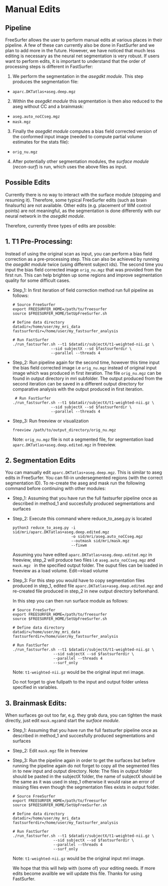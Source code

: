 
# Manual Edits

## Pipeline

FreeSurfer allows the user to perform manual edits at various places in their pipeline.
A few of these can currently also be done in FastSurfer and we plan to add more in the future. 
However, we have noticed that much less editing is necessary as the neural net segmentation is
very robust. If users want to perform edits, it is important to understand that the order of
processing steps is different in FastSurfer:

1. We perform the segmentation in the *asegdkt module*. This step produces the segmentation file:
 - ```aparc.DKTatlas+aseg.deep.mgz```
2. Within the *asegdkt module* this segmentation is then also reduced to the aseg without CC and a brainmask:
 - ```aseg.auto_noCCseg.mgz```
 - ```mask.mgz```
3. Finally the *asegdkt module* computes a bias field corrected version of the conformed input image (needed to compute partial volume estimates for the stats file):
 - ```orig_nu.mgz```
4. After potentially other segmentation modules, the *surface module* (*recon-surf*) is run, which uses the above files as input.

## Possible Edits

Currently there is no way to interact with the surface module (stopping and resuming it).
Therefore, some typical FreeSurfer edits (such as brain finalsurfs) are not available.
Other edits (e.g. placement of WM control points) are not meaningful, as the segmentation is done differently with our neural network in the *asegdkt module*.

Therefore, currently three types of edits are possible:

## 1. T1 Pre-Processing: 
Instead of using the original scan as input, you can perform a bias field correction as a pre-processing step. This can also be achieved by running the *asegdkt module* twice (using different subject ids). The second time you input the bias field corrected image ```orig_nu.mgz```
that was provided from the first run. This can help brighten up some regions and improve segmentation quality for some difficult cases.

- Step_1: In first iteration of field correction method run full pipeline as follows: 
   ```
   # Source FreeSurfer
   export FREESURFER_HOME=/path/to/freesurfer
   source $FREESURFER_HOME/SetUpFreeSurfer.sh

   # Define data directory
   datadir=/home/user/my_mri_data
   fastsurferdir=/home/user/my_fastsurfer_analysis

   # Run FastSurfer
   ./run_fastsurfer.sh --t1 $datadir/subjectX/t1-weighted-nii.gz \
                    --sid subjectX --sd $fastsurferdir \
                    --parallel --threads 4
   ```
- Step_2: Run pipeline again for the second time, however this time input the bias field corrected image i.e ```orig_nu.mgz``` instead of original input image which was produced in first iteration. The file ```orig_nu.mgz``` can be found in output directory in mri subfolder. The output produced from the second iteration can be saved in a different output directory for comparative analysis with the output produced in first iteration.
   ```
    # Run FastSurfer
   ./run_fastsurfer.sh --t1 $datadir/subjectX/t1-weighted-nii.gz \
                    --sid subjectX --sd $fastsurferdir \
                    --parallel --threads 4
   ```

- Step_3: Run freeview or visualization 
   ``` 
   freeview /path/to/output_directory/orig_nu.mgz
   ``` 
   Note: ```orig_nu.mgz``` file is not a segmented file, for segmentation load ```aparc.DKTatlas+aseg.deep.edited.mgz``` in freeview.


## 2. Segmentation Edits

You can manually edit ```aparc.DKTatlas+aseg.deep.mgz```. This is similar to aseg edits in FreeSurfer. You can fill-in undersegmented regions (with the correct segmentation ID). To re-create the aseg and mask run the following command before continuing with other modules:

- Step_1: Assuming that you have run the full fastsurfer pipeline once as described in method_1 and succesfully produced segmentations and surfaces
- Step_2: Execute this command where reduce_to_aseg.py is located
   ```
   python3 reduce_to_aseg.py -i sid/mri/aparc.DKTatlas+aseg.deep.edited.mgz 
                             -o sid/mri/aseg.auto_noCCseg.mgz 
                             --outmask sid/mri/mask.mgz 
                             --fixwm
   ```
   Assuming you have edited ```aparc.DKTatlas+aseg.deep.edited.mgz``` in freeview, step_2 will produce two files i.e ```aseg.auto_noCCseg.mgz``` and ```mask.mgz ``` in the specified output folder. The ouput files can be loaded in freeview as a load volume. Edit-->load volume

- Step_3: For this step you would have to copy segmentation files produced in step_1, edited file ```aparc.DKTatlas+aseg.deep.edited.mgz``` and re-created file produced in step_2 in new output directory beforehand. 

   In this step you can then run surface module as follows:
   ```
   # Source FreeSurfer
   export FREESURFER_HOME=/path/to/freesurfer
   source $FREESURFER_HOME/SetUpFreeSurfer.sh

   # Define data directory
   datadir=/home/user/my_mri_data
   fastsurferdir=/home/user/my_fastsurfer_analysis

   # Run FastSurfer
   ./run_fastsurfer.sh --t1 $datadir/subjectX/t1-weighted-nii.gz \
                     --sid subjectX --sd $fastsurferdir \
                     --parallel --threads 4
                     --surf_only
   ```
   Note: ```t1-weighted-nii.gz``` would be the original input mri image.
   
   Do not forget to give fullpath to the input and output folder unless specified in variables.

## 3. Brainmask Edits: 
When surfaces go out too far, e.g. they grab dura, you can tighten the mask directly, just edit ```mask.mgz```and start the *surface module*. 

- Step_1: Assuming that you have run the full fastsurfer pipeline once as described in method_1 and succesfully produced segmentations and surfaces
- Step_2: Edit ```mask.mgz``` file in freeview
- Step_3: Run the pipeline again in order to get the surfaces but before running the pipeline again do not forget to copy all the segmented files in to new input and output directory. 
   Note: The files in output folder should be pasted in the subjectX folder, the name of subjectX should be the same as it was used in step_1 otherwise it would raise an error of missing files even though the segmentation files exists in output folder.
   ```
   # Source FreeSurfer
   export FREESURFER_HOME=/path/to/freesurfer
   source $FREESURFER_HOME/SetUpFreeSurfer.sh

   # Define data directory
   datadir=/home/user/my_mri_data
   fastsurferdir=/home/user/my_fastsurfer_analysis

   # Run FastSurfer
   ./run_fastsurfer.sh --t1 $datadir/subjectX/t1-weighted-nii.gz \
                     --sid subjectX --sd $fastsurferdir \
                     --parallel --threads 4
                     --surf_only
   ```

   Note: ```t1-weighted-nii.gz``` would be the original input mri image.

   We hope that this will help with (some of) your editing needs. If more edits become availble we will update this file. 
   Thanks for using FastSurfer. 
